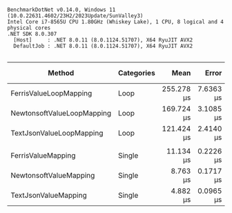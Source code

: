 ```

BenchmarkDotNet v0.14.0, Windows 11 (10.0.22631.4602/23H2/2023Update/SunValley3)
Intel Core i7-8565U CPU 1.80GHz (Whiskey Lake), 1 CPU, 8 logical and 4 physical cores
.NET SDK 8.0.307
  [Host]     : .NET 8.0.11 (8.0.1124.51707), X64 RyuJIT AVX2
  DefaultJob : .NET 8.0.11 (8.0.1124.51707), X64 RyuJIT AVX2


```
| Method                     | Categories | Mean       | Error     | StdDev     | Ratio | RatioSD | Gen0    | Code Size | Allocated | Alloc Ratio |
|--------------------------- |----------- |-----------:|----------:|-----------:|------:|--------:|--------:|----------:|----------:|------------:|
| FerrisValueLoopMapping     | Loop       | 255.278 μs | 7.6363 μs | 21.6629 μs |  2.11 |    0.20 | 25.3906 |  11,268 B |  111944 B |        4.83 |
| NewtonsoftValueLoopMapping | Loop       | 169.724 μs | 3.1085 μs |  4.6527 μs |  1.40 |    0.07 | 23.9258 |   1,365 B |  100813 B |        4.35 |
| TextJsonValueLoopMapping   | Loop       | 121.424 μs | 2.4140 μs |  5.0920 μs |  1.00 |    0.06 |  5.4932 |   2,891 B |   23200 B |        1.00 |
|                            |            |            |           |            |       |         |         |           |           |             |
| FerrisValueMapping         | Single     |  11.134 μs | 0.2226 μs |  0.5666 μs |  2.28 |    0.14 |  1.0681 |  10,261 B |    4473 B |        4.82 |
| NewtonsoftValueMapping     | Single     |   8.763 μs | 0.1717 μs |  0.3183 μs |  1.80 |    0.09 |  0.9613 |   1,216 B |    4033 B |        4.35 |
| TextJsonValueMapping       | Single     |   4.882 μs | 0.0965 μs |  0.1741 μs |  1.00 |    0.05 |  0.2213 |   2,577 B |     928 B |        1.00 |
